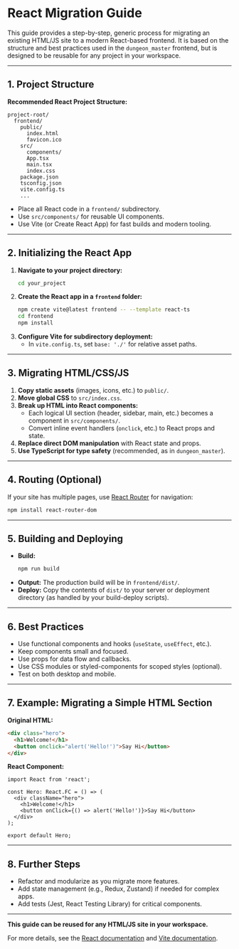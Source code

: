 # React Migration Guide

This guide provides a step-by-step, generic process for migrating an existing HTML/JS site to a modern React-based frontend. It is based on the structure and best practices used in the `dungeon_master` frontend, but is designed to be reusable for any project in your workspace.

---

## 1. Project Structure

**Recommended React Project Structure:**

```
project-root/
  frontend/
    public/
      index.html
      favicon.ico
    src/
      components/
      App.tsx
      main.tsx
      index.css
    package.json
    tsconfig.json
    vite.config.ts
    ...
```

- Place all React code in a `frontend/` subdirectory.
- Use `src/components/` for reusable UI components.
- Use Vite (or Create React App) for fast builds and modern tooling.

---

## 2. Initializing the React App

1. **Navigate to your project directory:**
   ```sh
   cd your_project
   ```
2. **Create the React app in a `frontend` folder:**
   ```sh
   npm create vite@latest frontend -- --template react-ts
   cd frontend
   npm install
   ```
3. **Configure Vite for subdirectory deployment:**
   - In `vite.config.ts`, set `base: './'` for relative asset paths.

---

## 3. Migrating HTML/CSS/JS

1. **Copy static assets** (images, icons, etc.) to `public/`.
2. **Move global CSS** to `src/index.css`.
3. **Break up HTML into React components:**
   - Each logical UI section (header, sidebar, main, etc.) becomes a component in `src/components/`.
   - Convert inline event handlers (`onclick`, etc.) to React props and state.
4. **Replace direct DOM manipulation** with React state and props.
5. **Use TypeScript for type safety** (recommended, as in `dungeon_master`).

---

## 4. Routing (Optional)

If your site has multiple pages, use [React Router](https://reactrouter.com/) for navigation:
```sh
npm install react-router-dom
```

---

## 5. Building and Deploying

- **Build:**
  ```sh
  npm run build
  ```
- **Output:** The production build will be in `frontend/dist/`.
- **Deploy:** Copy the contents of `dist/` to your server or deployment directory (as handled by your build-deploy scripts).

---

## 6. Best Practices

- Use functional components and hooks (`useState`, `useEffect`, etc.).
- Keep components small and focused.
- Use props for data flow and callbacks.
- Use CSS modules or styled-components for scoped styles (optional).
- Test on both desktop and mobile.

---

## 7. Example: Migrating a Simple HTML Section

**Original HTML:**
```html
<div class="hero">
  <h1>Welcome!</h1>
  <button onclick="alert('Hello!')">Say Hi</button>
</div>
```

**React Component:**
```tsx
import React from 'react';

const Hero: React.FC = () => (
  <div className="hero">
    <h1>Welcome!</h1>
    <button onClick={() => alert('Hello!')}>Say Hi</button>
  </div>
);

export default Hero;
```

---

## 8. Further Steps

- Refactor and modularize as you migrate more features.
- Add state management (e.g., Redux, Zustand) if needed for complex apps.
- Add tests (Jest, React Testing Library) for critical components.

---

**This guide can be reused for any HTML/JS site in your workspace.**

For more details, see the [React documentation](https://react.dev/learn) and [Vite documentation](https://vitejs.dev/guide/).

